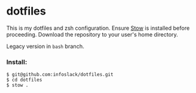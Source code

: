 dotfiles
=======

This is my dotfiles and zsh configuration.
Ensure [Stow](https://www.gnu.org/software/stow/) is installed before proceeding.
Download the repository to your user's home directory.

Legacy version in `bash` branch.

### Install:

	$ git@github.com:infoslack/dotfiles.git
	$ cd dotfiles
	$ stow .
